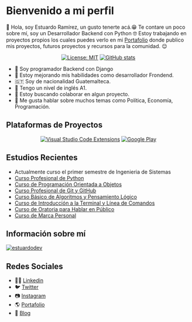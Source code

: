 # Bienvenido a mi perfil

👋 Hola, soy Estuardo Ramírez, un gusto tenerte acá.😁 Te contare un poco sobre mí, soy un Desarrollador Backend con Python 🤓 Estoy trabajando en proyectos propios los cuales puedes verlo en mi <a href="https://estuardodev.com" target="_blank" title="Portafolio Personal">Portafolio</a> donde publico mis proyectos, futuros proyectos y recursos para la comunidad. 😌

<div align="center">

[![License: MIT](https://img.shields.io/badge/License-MIT-yellow.svg)](https://opensource.org/licenses/MIT)
[![GitHub stats](https://img.shields.io/github/followers/estuardodev?label=Followers&style=social)](https://github.com/estuardodev)

</div>

- 🤗 Soy programador Backend con Django
- 🌱 Estoy mejorando mis habilidades como desarrollador Frondend.
- 🇬🇹 Soy de nacionalidad Guatemalteca.
- 📃 Tengo un nivel de inglés A1.
- 👯 Estoy buscando colaborar en algun proyecto.
- 💬 Me gusta hablar sobre muchos temas como Política, Economía, Programación.

## Plataformas de Proyectos

<div align="center">

[![Visual Studio Code Extensions](https://i.imgur.com/xvtBjO8.png)](https://marketplace.visualstudio.com/publishers/estuardodev)
[![Google Play](https://i.imgur.com/mbD9R7Y.png)](https://play.google.com/store/apps/dev?id=5036894088501212829)

</div>

## Estudios Recientes

- Actualmente curso el primer semestre de Ingenieria de Sistemas
- <a href="https://platzi.com/p/estuardodev/curso/2397-python-profesional/diploma/detalle/" target="_blank">Curso Profesional de Python</a>
- <a href="https://platzi.com/p/estuardodev/curso/1474-oop/diploma/detalle/" target="_blank">Curso de Programación Orientada a Objetos</a>
- <a href="https://platzi.com/p/estuardodev/curso/1557-git-github/diploma/detalle/" target="_blank">Curso Profesional de Git y GitHub</a>
- <a href="https://platzi.com/p/estuardodev/curso/2218-pensamiento-logico/diploma/detalle/" target="_blank">Curso Básico de Algoritmos y Pensamiento Lógico</a>
- <a href="https://platzi.com/p/estuardodev/curso/2292-course/diploma/detalle/" target="_blank">Curso de Introducción a la Terminal y Línea de Comandos</a>
- <a href="https://platzi.com/p/estuardodev/curso/1285-hablar-en-publico/diploma/detalle/" target="_blank">Curso de Oratoria para Hablar en Público</a>
- <a href="https://platzi.com/p/estuardodev/curso/1220-marca-personal/diploma/detalle/" target="_blank">Curso de Marca Personal</a>

## Información sobre mí

[![estuardodev](https://github-readme-stats.vercel.app/api/top-langs/?username=estuardodev&layout=compact)](https://github.com/estuardodev)

## Redes Sociales

- 👨‍💼 <a href="https://www.linkedin.com/in/estuardodev/" title="Mí Linkedin" target="_blank">Linkedin</a>
- 🐦 <a href="https://twitter.com/estuardodev" title="Mí Twitter" target="_blank">Twitter</a>
- 📷 <a href="https://www.instagram.com/estuardodev" title="Mí Instagram" target="_blank">Instagram</a>
- 🌎 <a href="https://estuardodev.com" title="Portafolio personal" target="_blank">Portafolio</a>
- 📜 <a href="https://blog.estuardodev.com" title="Blog - BlogDev" target="_blank">Blog</a>

